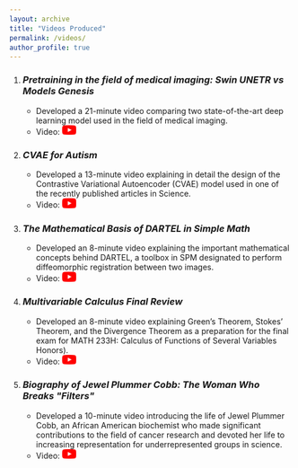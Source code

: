```yaml
---
layout: archive
title: "Videos Produced"
permalink: /videos/
author_profile: true
---
```


1. ### *Pretraining in the field of medical imaging: Swin UNETR vs Models Genesis*
    *  Developed a 21-minute video comparing two state-of-the-art deep learning model used in the field of medical imaging.
    *  Video: [<img src="/images/youtube-logo-png.png" width="25"/>](https://youtu.be/dKMKGDvNAHc)
2. ### *CVAE for Autism*
    *  Developed a 13-minute video explaining in detail the design of the Contrastive Variational Autoencoder (CVAE) model used in one of the recently published articles in Science.
    *  Video: [<img src="/images/youtube-logo-png.png" width="25"/>](https://youtu.be/mtEqjc_BGKo)
3. ### *The Mathematical Basis of DARTEL in Simple Math*
    *  Developed an 8-minute video explaining the important mathematical concepts behind DARTEL, a toolbox in SPM designated to perform diffeomorphic registration between two images.
    *  Video: [<img src="/images/youtube-logo-png.png" width="25"/>](https://youtu.be/M-yeL2f7J_U)
4. ### *Multivariable Calculus Final Review*
    *  Developed an 8-minute video explaining Green’s Theorem, Stokes’ Theorem, and the Divergence Theorem as a preparation for the final exam for MATH 233H: Calculus of Functions of Several Variables Honors).
    *  Video: [<img src="/images/youtube-logo-png.png" width="25"/>](https://youtu.be/qRK7K-cbvdQ)
5. ### *Biography of Jewel Plummer Cobb: The Woman Who Breaks "Filters"*
    *  Developed a 10-minute video introducing the life of Jewel Plummer Cobb, an African American biochemist who made significant contributions to the field of cancer research and devoted her life to increasing representation for underrepresented groups in science.
    *  Video: [<img src="/images/youtube-logo-png.png" width="25"/>](https://youtu.be/VpVidLm0Hno)

[//]: # (<br/><br/><br/><br/><br/><br/><br/><br/><br/>)
